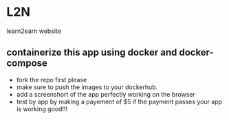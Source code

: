 # L2N
learn2earn website

## containerize this app using docker and docker-compose
- fork the repo first please
- make sure to push the images to your dockerhub.
- add a screenshort of the app perfectly working on the browser
- test by app by making a payement of $5 if the payment passes your app is working good!!!
